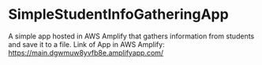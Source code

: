 # SimpleStudentInfoGatheringApp
A simple app hosted in AWS Amplify that gathers information from students and save it to a file.
Link of App in AWS Amplify: https://main.dgwmuw8yvfb8e.amplifyapp.com/
